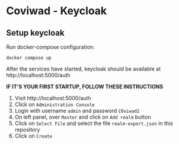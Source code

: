 # Coviwad - Keycloak

## Setup keycloak

Run docker-compose configuration:

`docker compose up`

After the services have started, keycloak should be available at http://localhost:5000/auth

**IF IT'S YOUR FIRST STARTUP, FOLLOW THESE INSTRUCTIONS**

1. Visit http://localhost:5000/auth
2. Click on `Administration Console`
3. Login with username `admin` and password `C0viwad2`
4. On left panel, over `Master` and click on `Add realm` button
5. Click on `Select File` and select the file `realm-export.json` in this repository
6. Click on `Create`
